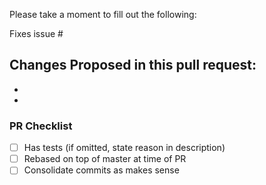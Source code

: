 Please take a moment to fill out the following:

Fixes issue #

Changes Proposed in this pull request:
-
-
- 


### PR Checklist ###

- [ ] Has tests (if omitted, state reason in description)
- [ ] Rebased on top of master at time of PR
- [ ] Consolidate commits as makes sense
